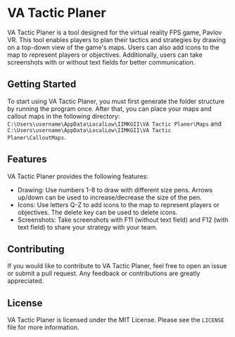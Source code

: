 # VA Tactic Planer

VA Tactic Planer is a tool designed for the virtual reality FPS game, Pavlov VR. This tool enables players to plan their tactics and strategies by drawing on a top-down view of the game's maps. Users can also add icons to the map to represent players or objectives. Additionally, users can take screenshots with or without text fields for better communication.

## Getting Started

To start using VA Tactic Planer, you must first generate the folder structure by running the program once. After that, you can place your maps and callout maps in the following directory: `C:\Users\username\AppData\LocalLow\IIMKGII\VA Tactic Planer\Maps` and `C:\Users\username\AppData\LocalLow\IIMKGII\VA Tactic Planer\CalloutMaps`.

## Features

VA Tactic Planer provides the following features:

- Drawing: Use numbers 1-8 to draw with different size pens. Arrows up/down can be used to increase/decrease the size of the pen.
- Icons: Use letters Q-Z to add icons to the map to represent players or objectives. The delete key can be used to delete icons.
- Screenshots: Take screenshots with F11 (without text field) and F12 (with text field) to share your strategy with your team.

## Contributing

If you would like to contribute to VA Tactic Planer, feel free to open an issue or submit a pull request. Any feedback or contributions are greatly appreciated.

## License

VA Tactic Planer is licensed under the MIT License. Please see the `LICENSE` file for more information.
